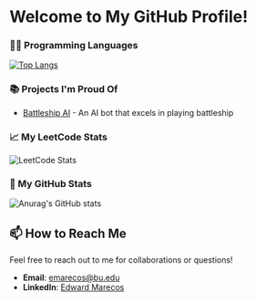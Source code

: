 # Welcome to My GitHub Profile!
<!--
## 🛠️ My Favorite Tools

Python  Java  
-->
### 👨‍💻 Programming Languages

[![Top Langs](https://github-readme-stats.vercel.app/api/top-langs/?username=edwardmarecos&layout=compact&theme=dark)](https://github.com/edwardmarecos/github-readme-stats)

### 📚 Projects I'm Proud Of

- [Battleship AI](https://github.com/EdwardMarecos/Battleship-AI) - An AI bot that excels in playing battleship
<!--- [Project Name 2](GitHub_Project_Link_2) - Explanation of the project and its impact.-->

### 📈 My LeetCode Stats

![LeetCode Stats](https://leetcode-stats.vercel.app/api?username=emarecos&theme=dark&layout=compact)

### 👾 My GitHub Stats
![Anurag's GitHub stats](https://github-readme-stats.vercel.app/api?username=edwardmarecos&theme=dark&layout=compact)

## 📫 How to Reach Me

Feel free to reach out to me for collaborations or questions!

- **Email**: emarecos@bu.edu
- **LinkedIn**: [Edward Marecos](https://www.linkedin.com/in/edwardmarecos)


